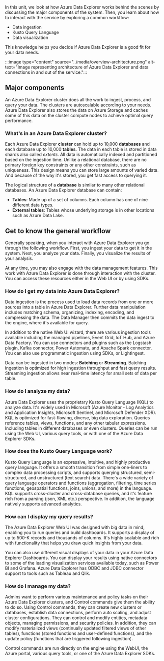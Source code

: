 In this unit, we look at how Azure Data Explorer works behind the scenes by discussing the major components of the system. Then, you learn about how to interact with the service by exploring a common workflow:

- Data ingestion
- Kusto Query Language
- Data visualization

This knowledge helps you decide if Azure Data Explorer is a good fit for your data needs.

:::image type="content" source="../media/overview-architecture.png" alt-text="Image representing architecture of Azure Data Explorer and data connections in and out of the service.":::

## Major components

An Azure Data Explorer cluster does all the work to ingest, process, and query your data. The clusters are autoscalable according to your needs. Azure Data Explorer also stores the data on Azure Storage and caches some of this data on the cluster compute nodes to achieve optimal query performance.

### What's in an Azure Data Explorer cluster?

Each Azure Data Explorer **cluster** can hold up to 10,000 **databases** and each database up to 10,000 **tables**. The data in each table is stored in data shards also called *extents*. All data is automatically indexed and partitioned based on the ingestion time. Unlike a relational database, there are no primary foreign key constraints or any other constraints, such as uniqueness. This design means you can store large amounts of varied data. And because of the way it's stored, you get fast access to querying it.

The logical structure of a **database** is similar to many other relational databases. An Azure Data Explorer database can contain:

- **Tables**: Made up of a set of columns. Each column has one of nine different data types.
- **External tables**: Tables whose underlying storage is in other locations such as Azure Data Lake.

## Get to know the general workflow

Generally speaking, when you interact with Azure Data Explorer you go through the following workflow. First, you ingest your data to get it in the system. Next, you analyze your data. Finally, you visualize the results of your analysis.

At any time, you may also engage with the data management features. This work with Azure Data Explorer is done through interaction with the cluster. You can access these resources either in the Web UI or by using SDKs.

### How do I get my data into Azure Data Explorer?

Data ingestion is the process used to load data records from one or more sources into a table in Azure Data Explorer. Further data manipulation includes matching schema, organizing, indexing, encoding, and compressing the data. The Data Manager then commits the data ingest to the engine, where it's available for query.

In addition to the native Web UI wizard, there are various ingestion tools available including the managed pipelines, Event Grid, IoT Hub, and Azure Data Factory. You can use connectors and plugins such as the Logstash plugin, Kafka connector, Power Automate, and Apache Spark connector. You can also use programmatic ingestion using SDKs, or LightIngest.

Data can be ingested in two modes: **Batching** or **Streaming**. Batching ingestion is optimized for high ingestion throughput and fast query results. Streaming ingestion allows near real-time latency for small sets of data per table.

### How do I analyze my data?

Azure Data Explorer uses the proprietary Kusto Query Language (KQL) to analyze data. It's widely used in Microsoft (Azure Monitor - Log Analytics and Application Insights, Microsoft Sentinel, and Microsoft Defender XDR). KQL is optimized for fast-flowing, diverse, big data exploration. Queries reference tables, views, functions, and any other tabular expressions. Including tables in different databases or even clusters. Queries can be run using the Web UI, various query tools, or with one of the Azure Data Explorer SDKs.

### How does the Kusto Query Language work?

Kusto Query Language is an expressive, intuitive, and highly productive query language. It offers a smooth transition from simple one-liners to complex data processing scripts, and supports querying structured, semi-structured, and unstructured (text search) data. There's a wide variety of query language operators and functions (aggregation, filtering, time series functions, geospatial functions, joins, unions, and more) in the language. KQL supports cross-cluster and cross-database queries, and it's feature rich from a parsing (json, XML etc.) perspective. In addition, the language natively supports advanced analytics.

### How can I display my query results?

The Azure Data Explorer Web UI was designed with big data in mind, enabling you to run queries and build dashboards. It supports a display of up to 500-K records and thousands of columns. It's highly scalable and rich with functionality that helps you draw quick insights from your data.

You can also use different visual displays of your data in your Azure Data Explorer Dashboards. You can display your results using native connectors to some of the leading visualization services available today, such as Power BI and Grafana. Azure Data Explorer has ODBC and JDBC connector support to tools such as Tableau and Qlik.

### How do I manage my data?

Admins want to perform various maintenance and policy tasks on their Azure Data Explorer clusters, and Control commands give them the ability to do so. Using Control commands, they can create new clusters or databases, establish data connections, perform auto scaling, and adjust cluster configurations. They can control and modify entities, metadata objects, managing permissions, and security policies. In addition, they can modify materialized views (continually updated filtered views of other tables), functions (stored functions and user-defined functions), and the update policy (functions that are triggered following ingestion).

Control commands are run directly on the engine using the WebUI, the Azure portal, various query tools, or one of the Azure Data Explorer SDKs.
